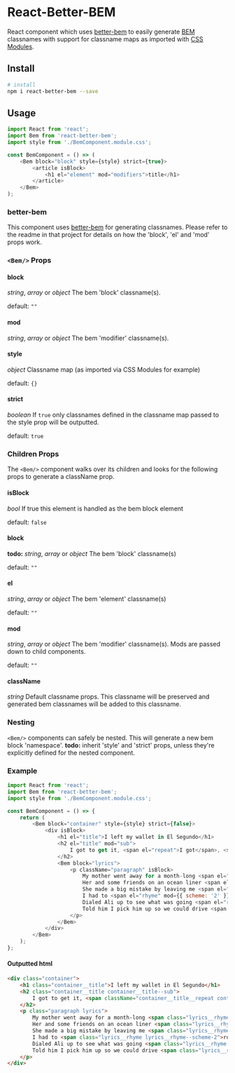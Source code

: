 # React-Better-BEM

React component which uses [better-bem](https://github.com/LuudJacobs/better-bem) to easily generate [BEM](https://en.bem.info/methodology/quick-start/) classnames with support for classname maps as imported with [CSS Modules](https://github.com/css-modules/css-modules).

## Install

```zsh
# install
npm i react-better-bem --save
```

## Usage

```javascript
import React from 'react';
import Bem from 'react-better-bem';
import style from './BemComponent.module.css';

const BemComponent = () => (
    <Bem block="block" style={style} strict={true}>
        <article isBlock>
            <h1 el="element" mod="modifiers">title</h1>
        </article>
    </Bem>
);
```

### better-bem

This component uses [better-bem](https://github.com/LuudJacobs/better-bem) for generating classnames. Please refer to the readme in that project for details on how the 'block', 'el' and 'mod' props work.

### `<Bem/>` Props

#### block

_string_, _array_ or _object_ The bem 'block' classname(s).

default: `""`

#### mod

_string_, _array_ or _object_ The bem 'modifier' classname(s).

#### style

_object_ Classname map (as imported via CSS Modules for example)

default: `{}`

#### strict

_boolean_ If `true` only classnames defined in the classname map passed to the style prop will be outputted.

default: `true`

### Children Props

The `<Bem/>` component walks over its children and looks for the following props to generate a className prop.

#### isBlock

_bool_ If true this element is handled as the bem block element

default: `false`

#### block

**todo:** _string_, _array_ or _object_ The bem 'block' classname(s)

default: `""`

#### el

_string_, _array_ or _object_ The bem 'element' classname(s)

default: `""`

#### mod

_string_, _array_ or _object_ The bem 'modifier' classname(s). Mods are passed down to child components.

default: `""`

#### className

_string_ Default classname props. This classname will be preserved and generated bem classnames will be added to this classname.

### Nesting

`<Bem/>` components can safely be nested. This will generate a new bem block 'namespace'. **todo:** inherit 'style' and 'strict' props, unless they're explicitly defined for the nested component.

### Example

```javascript
import React from 'react';
import Bem from 'react-better-bem';
import style from './BemComponent.module.css';

const BemComponent = () => {
    return (
        <Bem block="container" style={style} strict={false}>
            <div isBlock>
                <h1 el="title">I left my wallet in El Segundo</h1>
                <h2 el="title" mod="sub">
                    I got to get it, <span el="repeat">I got</span>, <span el="repeat">I got to get it</span>
                </h2>
                <Bem block="lyrics">
                    <p className="paragraph" isBlock>
                        My mother went away for a month-long <span el="rhyme" mod={{ scheme: '1' }}>trip</span><br/>
                        Her and some friends on an ocean liner <span el="rhyme" mod={{ scheme: '1' }}>ship</span><br/>
                        She made a big mistake by leaving me <span el="rhyme" mod={{ scheme: '2' }}>home</span></br>
                        I had to <span el="rhyme" mod={{ scheme: '2' }}>roam</span> so I picked up the <span el="rhyme" mod={{ scheme: '2' }}>phone</span><br/>
                        Dialed Ali up to see what was going <span el="rhyme" mod={{ scheme: '3' }}>down</span><br/>
                        Told him I pick him up so we could drive <span el="rhyme" mod={{ scheme: '3' }}>around</span>
                    </p>
                </Bem>
            </div>
        </Bem>
    );
};
```

#### Outputted html

```html
<div class="container">
    <h1 class="container__title">I left my wallet in El Segundo</h1>
    <h2 class="container__title container__title--sub">
        I got to get it, <span className="container__title__repeat container__title__repeat--sub">I got</span>, <span className="container__title__repeat container__title__repeat--sub">I got to get it</span>
    </h2>
    <p class="paragraph lyrics">
        My mother went away for a month-long <span class="lyrics__rhyme lyrics__rhyme--scheme-1">trip</span><br>
        Her and some friends on an ocean liner <span class="lyrics__rhyme lyrics__rhyme--scheme-1">ship</span><br>
        She made a big mistake by leaving me <span class="lyrics__rhyme lyrics__rhyme--scheme-2">home</span><br>
        I had to <span class="lyrics__rhyme lyrics__rhyme--scheme-2">roam</span> so I picked up the <span class="lyrics__rhyme lyrics__rhyme--scheme-2">phone</span><br>
        Dialed Ali up to see what was going <span class="lyrics__rhyme lyrics__rhyme--scheme-3">down</span><br>
        Told him I pick him up so we could drive <span class="lyrics__rhyme lyrics__rhyme--scheme-3">around</span>
    </p>
</div>
```
